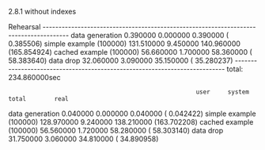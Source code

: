 2.8.1 without indexes

Rehearsal --------------------------------------------------------------------------------------
data generation                                      0.390000   0.000000   0.390000 (  0.385506)
simple example (100000)                            131.510000   9.450000 140.960000 (165.854924)
cached example (100000)                             56.660000   1.700000  58.360000 ( 58.383640)
data drop                                           32.060000   3.090000  35.150000 ( 35.280237)
--------------------------------------------------------------------------- total: 234.860000sec

                                                         user     system      total        real
data generation                                      0.040000   0.000000   0.040000 (  0.042422)
simple example (100000)                            128.970000   9.240000 138.210000 (163.702208)
cached example (100000)                             56.560000   1.720000  58.280000 ( 58.303140)
data drop                                           31.750000   3.060000  34.810000 ( 34.890958)
